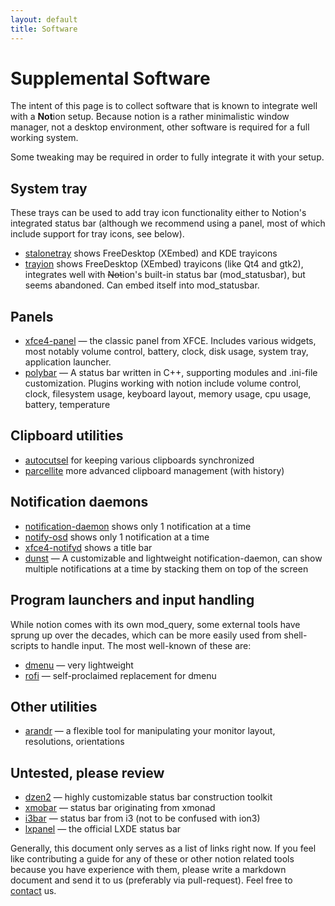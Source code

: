 ```yaml
---
layout: default
title: Software
---
```

# Supplemental Software

The intent of this page is to collect software that is known to integrate well
with a <b>Not</b>ion setup. Because notion is a rather minimalistic window
manager, not a desktop environment, other software is required for a full
working system.

Some tweaking may be required in order to fully integrate it with your setup.

## System tray

These trays can be used to add tray icon functionality either to Notion's integrated status bar (although we recommend using a panel, most of which include support for tray icons, see below).

* [stalonetray](http://stalonetray.sourceforge.net/) shows FreeDesktop (XEmbed) and KDE trayicons
* [trayion](https://code.google.com/archive/p/trayion/) shows FreeDesktop (XEmbed) trayicons (like Qt4 and gtk2), integrates well with <s>Not</s>ion's built-in status bar (mod\_statusbar), but seems abandoned. Can embed itself into mod\_statusbar.

## Panels

* [xfce4-panel](https://docs.xfce.org/xfce/xfce4-panel/start) — the classic panel from XFCE. Includes various widgets, most notably volume control, battery, clock, disk usage, system tray, application launcher.
* [polybar](https://polybar.github.io/) — A status bar written in C++, supporting modules and .ini-file customization. Plugins working with notion include volume control, clock, filesystem usage, keyboard layout, memory usage, cpu usage, battery, temperature

## Clipboard utilities

* [autocutsel](http://www.nongnu.org/autocutsel/) for keeping various clipboards synchronized
* [parcellite](http://parcellite.sourceforge.net/) more advanced clipboard management (with history)

## Notification daemons

* [notification-daemon](https://wiki.gnome.org/NotificationDaemon) shows only 1 notification at a time
* [notify-osd](https://launchpad.net/notify-osd) shows only 1 notification at a time
* [xfce4-notifyd](https://docs.xfce.org/apps/notifyd/start) shows a title bar
* [dunst](https://github.com/dunst-project/dunst/issues) — A customizable and lightweight notification-daemon, can show multiple notifications at a time by stacking them on top of the screen

## Program launchers and input handling

While notion comes with its own mod_query, some external tools have sprung up over the decades, which can be more easily used from shell-scripts to handle input. The most well-known of these are:

* [dmenu](https://tools.suckless.org/dmenu/) — very lightweight
* [rofi](https://github.com/davatorium/rofi) — self-proclaimed replacement for dmenu

## Other utilities

* [arandr](http://christian.amsuess.com/tools/arandr/) — a flexible tool for manipulating your monitor layout, resolutions, orientations

## Untested, please review

* [dzen2](https://wiki.archlinux.org/index.php/Dzen) — highly customizable status bar construction toolkit
* [xmobar](https://xmobar.org/) — status bar originating from xmonad
* [i3bar](https://i3wm.org/) — status bar from i3 (not to be confused with ion3)
* [lxpanel](https://github.com/lxde/lxpanel) — the official LXDE status bar

Generally, this document only serves as a list of links right now. If you feel like contributing a guide for any of these or other notion related tools because you have experience with them, please write a markdown document and send it to us (preferably via pull-request). Feel free to [contact](contact.html) us.
